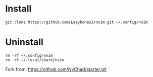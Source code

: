 # Install

```
git clone https://github.com/Lazybones3/nvim.git ~/.config/nvim
```

# Uninstall

```
rm -rf ~/.config/nvim
rm -rf ~/.local/share/nvim
```

Fork from: https://github.com/NvChad/starter.git
